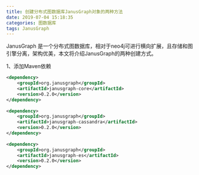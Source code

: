 ```yaml
---
title: 创建分布式图数据库JanusGraph对象的两种方法
date: 2019-07-04 15:18:35
categories: 图数据库
tags: JanusGraph
---
```

JanusGraph 是一个分布式图数据库，相对于neo4j可进行横向扩展，且存储和图引擎分离，架构优美，本文将介绍JanusGraph的两种创建方式。

1、添加Maven依赖 
```xml
<dependency>
    <groupId>org.janusgraph</groupId>
    <artifactId>janusgraph-core</artifactId>
    <version>0.2.0</version>
</dependency>
     
<dependency>
    <groupId>org.janusgraph</groupId>
    <artifactId>janusgraph-cassandra</artifactId>
    <version>0.2.0</version>
</dependency>
     
<dependency>
    <groupId>org.janusgraph</groupId>
    <artifactId>janusgraph-es</artifactId>
    <version>0.2.0</version>
</dependency>
```
